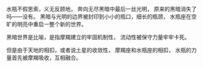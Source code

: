 水瓶不假思索，义无反顾地，
奔向无尽黑暗中最后一丝光明，
原来的黑暗消失了吗——没有。
黑暗与光明的边界被封印到小小的瓶口，细长的瓶颈，
水瓶座在空旷的明亮中重启一整个新的世界。

黑暗世界是比喻，是指摩羯建立的牢固机制性，
流动性被保守力量牢牢卡死。

但是由于天地的相扣，或者说土星的收敛性，
摩羯座和水瓶座的相扣，
水瓶的力量首先被摩羯吸收，互相融合。